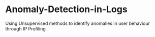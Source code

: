 # Anomaly-Detection-in-Logs
Using Unsupervised methods to identify anomalies in user behaviour through IP Profiling
